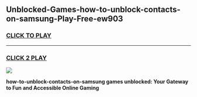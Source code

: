 
## Unblocked-Games-how-to-unblock-contacts-on-samsung-Play-Free-ew903
<h3>
<a href="https://premium76.site?title=how-to-unblock-contacts-on-samsung&ref=21A">CLICK TO PLAY</a></h3>
<hr>

<h3>
<a href="https://premium76.site?title=how-to-unblock-contacts-on-samsung&ref=21A">CLICK 2 PLAY</a>
  
</h3>

<a href="https://premium76.site?title=how-to-unblock-contacts-on-samsung&ref=21A"><img src="https://clearcache.store/games.png"></a>


**how-to-unblock-contacts-on-samsung games unblocked: Your Gateway to Fun and Accessible Online Gaming**
